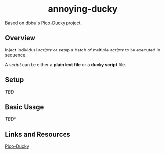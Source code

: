<h1 align="center">annoying-ducky</h1>

Based on dbisu's [Pico-Ducky](https://github.com/dbisu/pico-ducky) project.

## Overview

Inject individual *scripts* or setup a batch of multiple *scripts* to be executed in sequence.

A *script* can be either a **plain text file** or a **ducky script** file.

## Setup
*TBD*

## Basic Usage
*TBD**

## Links and Resources

[Pico-Ducky](https://github.com/dbisu/pico-ducky)